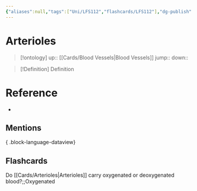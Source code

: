 ```yaml
---
{"aliases":null,"tags":["Uni/LFS112","flashcards/LFS112"],"dg-publish":true,"permalink":"/cards/arterioles/","dgPassFrontmatter":true}
---
```


# Arterioles

> [!ontology]
> up:: [[Cards/Blood Vessels\|Blood Vessels]]
> jump:: 
> down:: 

> [!Definition] Definition

# Reference

- 

## Mentions


{ .block-language-dataview}

## Flashcards

Do [[Cards/Arterioles\|Arterioles]] carry oxygenated or deoxygenated blood?;;Oxygenated
<!--SR:!2024-09-15,13,170-->